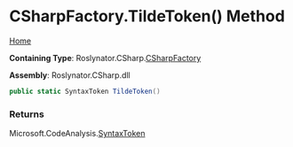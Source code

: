 <a name="_top"></a>

# CSharpFactory\.TildeToken\(\) Method

[Home](../../../../README.md#_top)

**Containing Type**: Roslynator\.CSharp\.[CSharpFactory](../README.md#_top)

**Assembly**: Roslynator\.CSharp\.dll

```csharp
public static SyntaxToken TildeToken()
```

### Returns

Microsoft\.CodeAnalysis\.[SyntaxToken](https://docs.microsoft.com/en-us/dotnet/api/microsoft.codeanalysis.syntaxtoken)


